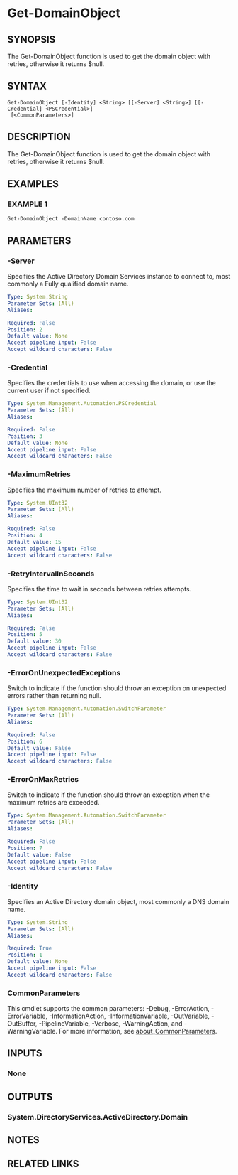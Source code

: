 
# Get-DomainObject

## SYNOPSIS
The Get-DomainObject function is used to get the domain object with retries, otherwise it returns $null.

## SYNTAX

```
Get-DomainObject [-Identity] <String> [[-Server] <String>] [[-Credential] <PSCredential>]
 [<CommonParameters>]
```

## DESCRIPTION
The Get-DomainObject function is used to get the domain object with retries, otherwise it returns $null.

## EXAMPLES

### EXAMPLE 1
```
Get-DomainObject -DomainName contoso.com
```

## PARAMETERS

### -Server
Specifies the Active Directory Domain Services instance to connect to, most commonly a Fully qualified domain name.

```yaml
Type: System.String
Parameter Sets: (All)
Aliases:

Required: False
Position: 2
Default value: None
Accept pipeline input: False
Accept wildcard characters: False
```

### -Credential
Specifies the credentials to use when accessing the domain, or use the current user if not specified.

```yaml
Type: System.Management.Automation.PSCredential
Parameter Sets: (All)
Aliases:

Required: False
Position: 3
Default value: None
Accept pipeline input: False
Accept wildcard characters: False
```

### -MaximumRetries
Specifies the maximum number of retries to attempt.

```yaml
Type: System.UInt32
Parameter Sets: (All)
Aliases:

Required: False
Position: 4
Default value: 15
Accept pipeline input: False
Accept wildcard characters: False
```

### -RetryIntervalInSeconds
Specifies the time to wait in seconds between retries attempts.

```yaml
Type: System.UInt32
Parameter Sets: (All)
Aliases:

Required: False
Position: 5
Default value: 30
Accept pipeline input: False
Accept wildcard characters: False
```

### -ErrorOnUnexpectedExceptions
Switch to indicate if the function should throw an exception on unexpected errors rather than returning null.

```yaml
Type: System.Management.Automation.SwitchParameter
Parameter Sets: (All)
Aliases:

Required: False
Position: 6
Default value: False
Accept pipeline input: False
Accept wildcard characters: False
```

### -ErrorOnMaxRetries
Switch to indicate if the function should throw an exception when the maximum retries are exceeded.

```yaml
Type: System.Management.Automation.SwitchParameter
Parameter Sets: (All)
Aliases:

Required: False
Position: 7
Default value: False
Accept pipeline input: False
Accept wildcard characters: False
```

### -Identity
Specifies an Active Directory domain object, most commonly a DNS domain name.

```yaml
Type: System.String
Parameter Sets: (All)
Aliases:

Required: True
Position: 1
Default value: None
Accept pipeline input: False
Accept wildcard characters: False
```

### CommonParameters
This cmdlet supports the common parameters: -Debug, -ErrorAction, -ErrorVariable, -InformationAction, -InformationVariable, -OutVariable, -OutBuffer, -PipelineVariable, -Verbose, -WarningAction, and -WarningVariable. For more information, see [about_CommonParameters](http://go.microsoft.com/fwlink/?LinkID=113216).

## INPUTS

### None
## OUTPUTS

### System.DirectoryServices.ActiveDirectory.Domain
## NOTES
## RELATED LINKS